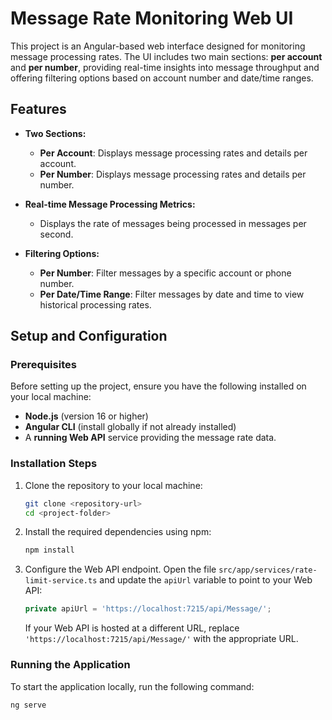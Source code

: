 # Message Rate Monitoring Web UI

This project is an Angular-based web interface designed for monitoring message processing rates. The UI includes two main sections: **per account** and **per number**, providing real-time insights into message throughput and offering filtering options based on account number and date/time ranges.

## Features

- **Two Sections:**
  - **Per Account**: Displays message processing rates and details per account.
  - **Per Number**: Displays message processing rates and details per number.

- **Real-time Message Processing Metrics:**
  - Displays the rate of messages being processed in messages per second.

- **Filtering Options:**
  - **Per Number**: Filter messages by a specific account or phone number.
  - **Per Date/Time Range**: Filter messages by date and time to view historical processing rates.

## Setup and Configuration

### Prerequisites

Before setting up the project, ensure you have the following installed on your local machine:

- **Node.js** (version 16 or higher)
- **Angular CLI** (install globally if not already installed)
- A **running Web API** service providing the message rate data.

### Installation Steps

1. Clone the repository to your local machine:

    ```bash
    git clone <repository-url>
    cd <project-folder>
    ```

2. Install the required dependencies using npm:

    ```bash
    npm install
    ```

3. Configure the Web API endpoint. Open the file `src/app/services/rate-limit-service.ts` and update the `apiUrl` variable to point to your Web API:

    ```typescript
    private apiUrl = 'https://localhost:7215/api/Message/';
    ```

    If your Web API is hosted at a different URL, replace `'https://localhost:7215/api/Message/'` with the appropriate URL.

### Running the Application

To start the application locally, run the following command:

```bash
ng serve

